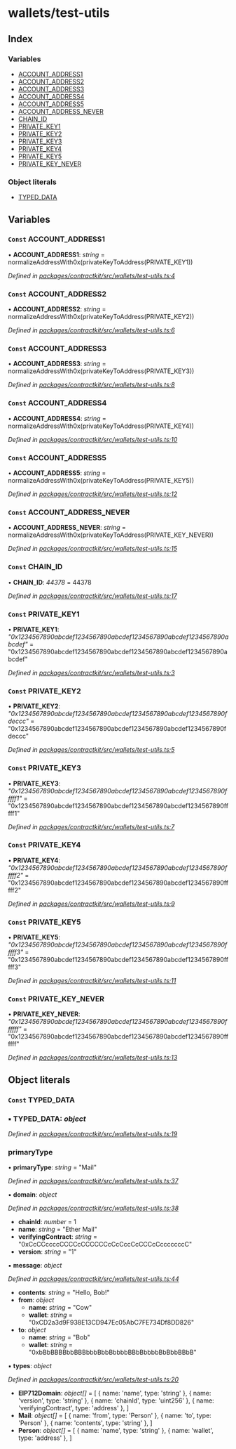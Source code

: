 # wallets/test-utils

## Index

### Variables

* [ACCOUNT\_ADDRESS1](_wallets_test_utils_.md#const-account_address1)
* [ACCOUNT\_ADDRESS2](_wallets_test_utils_.md#const-account_address2)
* [ACCOUNT\_ADDRESS3](_wallets_test_utils_.md#const-account_address3)
* [ACCOUNT\_ADDRESS4](_wallets_test_utils_.md#const-account_address4)
* [ACCOUNT\_ADDRESS5](_wallets_test_utils_.md#const-account_address5)
* [ACCOUNT\_ADDRESS\_NEVER](_wallets_test_utils_.md#const-account_address_never)
* [CHAIN\_ID](_wallets_test_utils_.md#const-chain_id)
* [PRIVATE\_KEY1](_wallets_test_utils_.md#const-private_key1)
* [PRIVATE\_KEY2](_wallets_test_utils_.md#const-private_key2)
* [PRIVATE\_KEY3](_wallets_test_utils_.md#const-private_key3)
* [PRIVATE\_KEY4](_wallets_test_utils_.md#const-private_key4)
* [PRIVATE\_KEY5](_wallets_test_utils_.md#const-private_key5)
* [PRIVATE\_KEY\_NEVER](_wallets_test_utils_.md#const-private_key_never)

### Object literals

* [TYPED\_DATA](_wallets_test_utils_.md#const-typed_data)

## Variables

### `Const` ACCOUNT\_ADDRESS1

• **ACCOUNT\_ADDRESS1**: _string_ = normalizeAddressWith0x\(privateKeyToAddress\(PRIVATE\_KEY1\)\)

_Defined in_ [_packages/contractkit/src/wallets/test-utils.ts:4_](https://github.com/celo-org/celo-monorepo/blob/master/packages/contractkit/src/wallets/test-utils.ts#L4)

### `Const` ACCOUNT\_ADDRESS2

• **ACCOUNT\_ADDRESS2**: _string_ = normalizeAddressWith0x\(privateKeyToAddress\(PRIVATE\_KEY2\)\)

_Defined in_ [_packages/contractkit/src/wallets/test-utils.ts:6_](https://github.com/celo-org/celo-monorepo/blob/master/packages/contractkit/src/wallets/test-utils.ts#L6)

### `Const` ACCOUNT\_ADDRESS3

• **ACCOUNT\_ADDRESS3**: _string_ = normalizeAddressWith0x\(privateKeyToAddress\(PRIVATE\_KEY3\)\)

_Defined in_ [_packages/contractkit/src/wallets/test-utils.ts:8_](https://github.com/celo-org/celo-monorepo/blob/master/packages/contractkit/src/wallets/test-utils.ts#L8)

### `Const` ACCOUNT\_ADDRESS4

• **ACCOUNT\_ADDRESS4**: _string_ = normalizeAddressWith0x\(privateKeyToAddress\(PRIVATE\_KEY4\)\)

_Defined in_ [_packages/contractkit/src/wallets/test-utils.ts:10_](https://github.com/celo-org/celo-monorepo/blob/master/packages/contractkit/src/wallets/test-utils.ts#L10)

### `Const` ACCOUNT\_ADDRESS5

• **ACCOUNT\_ADDRESS5**: _string_ = normalizeAddressWith0x\(privateKeyToAddress\(PRIVATE\_KEY5\)\)

_Defined in_ [_packages/contractkit/src/wallets/test-utils.ts:12_](https://github.com/celo-org/celo-monorepo/blob/master/packages/contractkit/src/wallets/test-utils.ts#L12)

### `Const` ACCOUNT\_ADDRESS\_NEVER

• **ACCOUNT\_ADDRESS\_NEVER**: _string_ = normalizeAddressWith0x\(privateKeyToAddress\(PRIVATE\_KEY\_NEVER\)\)

_Defined in_ [_packages/contractkit/src/wallets/test-utils.ts:15_](https://github.com/celo-org/celo-monorepo/blob/master/packages/contractkit/src/wallets/test-utils.ts#L15)

### `Const` CHAIN\_ID

• **CHAIN\_ID**: _44378_ = 44378

_Defined in_ [_packages/contractkit/src/wallets/test-utils.ts:17_](https://github.com/celo-org/celo-monorepo/blob/master/packages/contractkit/src/wallets/test-utils.ts#L17)

### `Const` PRIVATE\_KEY1

• **PRIVATE\_KEY1**: _"0x1234567890abcdef1234567890abcdef1234567890abcdef1234567890abcdef"_ = "0x1234567890abcdef1234567890abcdef1234567890abcdef1234567890abcdef"

_Defined in_ [_packages/contractkit/src/wallets/test-utils.ts:3_](https://github.com/celo-org/celo-monorepo/blob/master/packages/contractkit/src/wallets/test-utils.ts#L3)

### `Const` PRIVATE\_KEY2

• **PRIVATE\_KEY2**: _"0x1234567890abcdef1234567890abcdef1234567890abcdef1234567890fdeccc"_ = "0x1234567890abcdef1234567890abcdef1234567890abcdef1234567890fdeccc"

_Defined in_ [_packages/contractkit/src/wallets/test-utils.ts:5_](https://github.com/celo-org/celo-monorepo/blob/master/packages/contractkit/src/wallets/test-utils.ts#L5)

### `Const` PRIVATE\_KEY3

• **PRIVATE\_KEY3**: _"0x1234567890abcdef1234567890abcdef1234567890abcdef1234567890fffff1"_ = "0x1234567890abcdef1234567890abcdef1234567890abcdef1234567890fffff1"

_Defined in_ [_packages/contractkit/src/wallets/test-utils.ts:7_](https://github.com/celo-org/celo-monorepo/blob/master/packages/contractkit/src/wallets/test-utils.ts#L7)

### `Const` PRIVATE\_KEY4

• **PRIVATE\_KEY4**: _"0x1234567890abcdef1234567890abcdef1234567890abcdef1234567890fffff2"_ = "0x1234567890abcdef1234567890abcdef1234567890abcdef1234567890fffff2"

_Defined in_ [_packages/contractkit/src/wallets/test-utils.ts:9_](https://github.com/celo-org/celo-monorepo/blob/master/packages/contractkit/src/wallets/test-utils.ts#L9)

### `Const` PRIVATE\_KEY5

• **PRIVATE\_KEY5**: _"0x1234567890abcdef1234567890abcdef1234567890abcdef1234567890fffff3"_ = "0x1234567890abcdef1234567890abcdef1234567890abcdef1234567890fffff3"

_Defined in_ [_packages/contractkit/src/wallets/test-utils.ts:11_](https://github.com/celo-org/celo-monorepo/blob/master/packages/contractkit/src/wallets/test-utils.ts#L11)

### `Const` PRIVATE\_KEY\_NEVER

• **PRIVATE\_KEY\_NEVER**: _"0x1234567890abcdef1234567890abcdef1234567890abcdef1234567890ffffff"_ = "0x1234567890abcdef1234567890abcdef1234567890abcdef1234567890ffffff"

_Defined in_ [_packages/contractkit/src/wallets/test-utils.ts:13_](https://github.com/celo-org/celo-monorepo/blob/master/packages/contractkit/src/wallets/test-utils.ts#L13)

## Object literals

### `Const` TYPED\_DATA

### ▪ **TYPED\_DATA**: _object_

_Defined in_ [_packages/contractkit/src/wallets/test-utils.ts:19_](https://github.com/celo-org/celo-monorepo/blob/master/packages/contractkit/src/wallets/test-utils.ts#L19)

### primaryType

• **primaryType**: _string_ = "Mail"

_Defined in_ [_packages/contractkit/src/wallets/test-utils.ts:37_](https://github.com/celo-org/celo-monorepo/blob/master/packages/contractkit/src/wallets/test-utils.ts#L37)

▪ **domain**: _object_

_Defined in_ [_packages/contractkit/src/wallets/test-utils.ts:38_](https://github.com/celo-org/celo-monorepo/blob/master/packages/contractkit/src/wallets/test-utils.ts#L38)

* **chainId**: _number_ = 1
* **name**: _string_ = "Ether Mail"
* **verifyingContract**: _string_ = "0xCcCCccccCCCCcCCCCCCcCcCccCcCCCcCcccccccC"
* **version**: _string_ = "1"

▪ **message**: _object_

_Defined in_ [_packages/contractkit/src/wallets/test-utils.ts:44_](https://github.com/celo-org/celo-monorepo/blob/master/packages/contractkit/src/wallets/test-utils.ts#L44)

* **contents**: _string_ = "Hello, Bob!"
* **from**: _object_
  * **name**: _string_ = "Cow"
  * **wallet**: _string_ = "0xCD2a3d9F938E13CD947Ec05AbC7FE734Df8DD826"
* **to**: _object_
  * **name**: _string_ = "Bob"
  * **wallet**: _string_ = "0xbBbBBBBbbBBBbbbBbbBbbbbBBbBbbbbBbBbbBBbB"

▪ **types**: _object_

_Defined in_ [_packages/contractkit/src/wallets/test-utils.ts:20_](https://github.com/celo-org/celo-monorepo/blob/master/packages/contractkit/src/wallets/test-utils.ts#L20)

* **EIP712Domain**: _object\[\]_ = \[ { name: 'name', type: 'string' }, { name: 'version', type: 'string' }, { name: 'chainId', type: 'uint256' }, { name: 'verifyingContract', type: 'address' }, \]
* **Mail**: _object\[\]_ = \[ { name: 'from', type: 'Person' }, { name: 'to', type: 'Person' }, { name: 'contents', type: 'string' }, \]
* **Person**: _object\[\]_ = \[ { name: 'name', type: 'string' }, { name: 'wallet', type: 'address' }, \]

